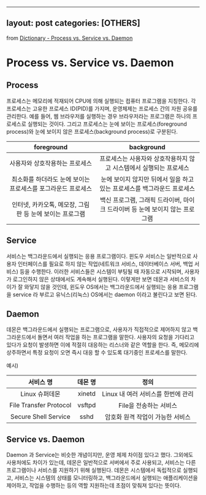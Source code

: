 
---
layout: post
categories: [OTHERS]
---
from [Dictionary - Process vs. Service vs. Daemon](https://github.com/newkayak12/Dictionary/blob/master/cs/ProcessAndServiceAndDaemon.md)




# Process vs. Service vs. Daemon

## Process
프로세스는 메모리에 적재되어 CPU에 의해 실행되는 컴퓨터 프로그램을 지칭한다. 각 프로세스는 고유한 프로세스 ID(PID)를 가지며, 운영체제는 프로세스 간의 자원 공유를 관리한다.
예를 들어, 웹 브라우저를 실행하는 경우 브라우저라는 프로그램은 하나의 프로세스로 실행되는 것이다. 그리고 프로세스는 눈에 보이는 프로세스(foreground process)와
눈에 보이지 않은 프로세스(background process)로 구분된다.

|            foreground             |background|
|:---------------------------------:|:---------------:|
|         사용자와 상호작용하는 프로세스          |프로세스는 사용자와 상호작용하지 않고 시스템에서 실행되는 프로세스|
 | 최소화를 하더라도 눈에 보이는 프로세스를 포그라운드 프로세스 |눈에 보이지 않지만 뒤에서 일을 하고 있는 프로세스를 백그라운드 프로세스|
 | 인터넷, 카카오톡, 메모장, 그림판 등 눈에 보이는 프로그램 |백신 프로그램, 그래픽 드라이버, 마이크 드라이버 등 눈에 보이지 않는 프로그램|

## Service
서비스는 백그라운드에서 실행되는 응용 프로그램이다. 윈도우 서비스는 일반적으로 사용자 인터페이스를 필요로 하지 않는 작업(네트워크 서비스, 데이터베이스 서버, 백업 서비스) 등을 수행한다.
이러한 서비스들은 시스템이 부팅될 때 자동으로 시작되며, 사용자가 로그인하지 않은 상태에서도 계속해서 실행된다.
이렇게만 보면 데몬과 서비스의 차이가 잘 와닿지 않을 것인데, 윈도우 OS에서는 백그라운드에서 실행되는 응용 프로그램을 service 라 부르고 유닉스(리눅스) OS에서는 daemon 이라고 불린다고 보면 된다.

## Daemon
데몬은 백그라운드에서 실행되는 프로그램으로, 사용자가 직접적으로 제어하지 않고 백그라운드에서 돌면서 여러 작업을 하는 프로그램을 말한다. 사용자의 요청을 기다리고 있다가
요청이 발생하면 이에 적절히 대응하는 리스너와 같은 역할을 한다. 즉, 메모리에 상주하면서 특정 요청이 오면 즉시 대응 할 수 있도록 대기중인 프로세스를 말한다.

예시)

|서비스 명	|데몬 명	|정의|
|:-----------:|:-----------------:|:-------------:|
|Linux 슈퍼데몬|xinetd|Linux 내 여러 서비스를 한번에 관리|
|File Transfer Protocol|vsftpd|File을 전송하는 서비스|
|Secure Shell Service|sshd|암호화 원격 작업이 가능한 서비스|


## Service vs. Daemon

Daemon 과 Service는 비슷한 개념이지만, 운영 체제 차이점 있다고 했다. 그외에도 사용처에도 차이가 있는데, 데몬은 일반적으로 서버에서 주로 사용되고, 서비스는 다른 프로그램이나 서비스를 지원하기 위해 실행된다.
데몬은 시스템에서 독립적으로 실행되고, 서비스는 시스템의 상태를 모니터링하고, 백그라운드에서 실행되는 애플리케이션을 제어하고, 작업을 수행하는 등의 역할 지원하는데 초점이 맞춰져 있다는 뜻이다.


